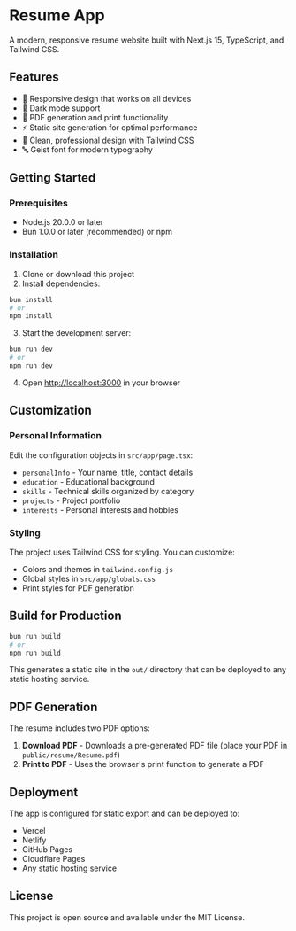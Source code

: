 # Resume App

A modern, responsive resume website built with Next.js 15, TypeScript, and Tailwind CSS.

## Features

- 📱 Responsive design that works on all devices
- 🌙 Dark mode support
- 📄 PDF generation and print functionality
- ⚡ Static site generation for optimal performance
- 🎨 Clean, professional design with Tailwind CSS
- 🔤 Geist font for modern typography

## Getting Started

### Prerequisites

- Node.js 20.0.0 or later
- Bun 1.0.0 or later (recommended) or npm

### Installation

1. Clone or download this project
2. Install dependencies:

```bash
bun install
# or
npm install
```

3. Start the development server:

```bash
bun run dev
# or
npm run dev
```

4. Open [http://localhost:3000](http://localhost:3000) in your browser

## Customization

### Personal Information

Edit the configuration objects in `src/app/page.tsx`:

- `personalInfo` - Your name, title, contact details
- `education` - Educational background
- `skills` - Technical skills organized by category
- `projects` - Project portfolio
- `interests` - Personal interests and hobbies

### Styling

The project uses Tailwind CSS for styling. You can customize:

- Colors and themes in `tailwind.config.js`
- Global styles in `src/app/globals.css`
- Print styles for PDF generation

## Build for Production

```bash
bun run build
# or
npm run build
```

This generates a static site in the `out/` directory that can be deployed to any static hosting service.

## PDF Generation

The resume includes two PDF options:

1. **Download PDF** - Downloads a pre-generated PDF file (place your PDF in `public/resume/Resume.pdf`)
2. **Print to PDF** - Uses the browser's print function to generate a PDF

## Deployment

The app is configured for static export and can be deployed to:

- Vercel
- Netlify
- GitHub Pages
- Cloudflare Pages
- Any static hosting service

## License

This project is open source and available under the MIT License.